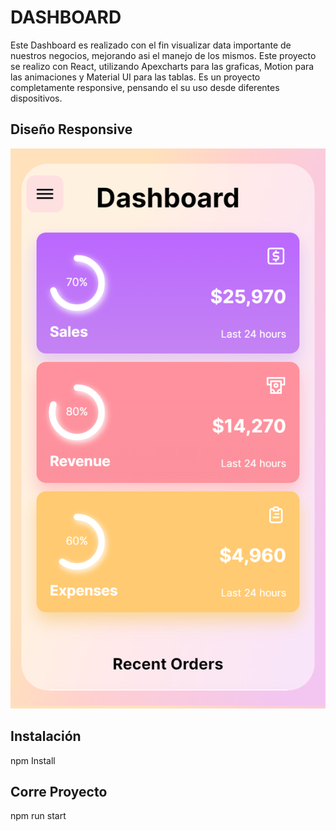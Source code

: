 # DASHBOARD

Este Dashboard es realizado con el fin visualizar data importante de nuestros negocios, mejorando asi el manejo de los mismos. Este proyecto se realizo con React, utilizando Apexcharts para las graficas, Motion para las animaciones y Material UI para las tablas. Es un proyecto completamente responsive, pensando el su uso desde diferentes dispositivos.

## Diseño Responsive

![phone](.\src\imgs\Phone.png)

## Instalación

npm Install

## Corre Proyecto

npm run start
